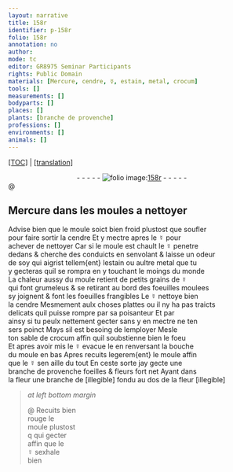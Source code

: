 ```yaml
---
layout: narrative
title: 158r
identifier: p-158r
folio: 158r
annotation: no
author:
mode: tc
editor: GR8975 Seminar Participants
rights: Public Domain
materials: [Mercure, cendre, ☿, estain, metal, crocum]
tools: []
measurements: []
bodyparts: []
places: []
plants: [branche de provenche]
professions: []
environments: []
animals: []
---
```


<p><a href="{{ site.baseurl }}/diplomatic/">[TOC]</a> | <a href="{{ site.baseurl }}/texts/p-158r_tl/">[translation]</a></p><div class="folio" align="center">- - - - - <a href="http://gallica.bnf.fr/ark:/12148/btv1b10500001g/f321.item" target="_blank"><img src="https://cu-mkp.github.io/2017-workshop-edition/assets/photo-icon.png" alt="folio image: " style="display:inline-block; margin-bottom:-3px;"/>158r</a> - - - - - </div>  @ 
  

## <span class="m">Mercure</span> dans les moules a nettoyer

 
Advise bien que le moule soict bien froid plustost que soufler<br/> pour faire sortir la <span class="m">cendre</span> Et y mectre apres le <span class="m">☿</span> pour<br/> achever de nettoyer Car si le moule est chault le <span class="m">☿</span> penetre<br/> dedans & cherche des conduicts en senvolant & laisse un odeur<br/> de soy qui aigrist tellem{ent} l<span class="m">estain</span> ou aultre <span class="m">metal</span> que tu<br/> y gecteras quil se rompra en y touchant le moings du monde<br/> La chaleur aussy du moule retient de petits grains de <span class="m">☿</span><br/> qui font grumeleus & se retirant au bord des foeuilles moulees<br/> sy joignent & font les foeuilles frangibles Le <span class="m">☿</span> nettoye bien<br/> la <span class="m">cendre</span> Mesmement aulx choses plattes ou il ny ha pas traicts<br/> delicats quil puisse rompre par sa poisanteur Et par<br/> ainsy si tu peulx nettement gecter sans y en mectre ne ten<br/> sers poinct Mays sil est besoing de lemployer Mesle<br/> ton sable de <span class="m">crocum</span> affin quil soubstienne bien le foeu <br/> Et apres avoir mis le <span class="m">☿</span> evacue le en renversant la bouche<br/> du moule en bas Apres recuits legerem{ent} le moule affin<br/> que le <span class="m">☿</span> sen aille du tout En ceste sorte jay gecte une<br/> <span class="pa">branche de provenche</span> foeilles & fleurs fort net Ayant dans<br/> la fleur une branche de [illegible] fondu au dos de la fleur [illegible]
 
> *at left bottom margin*
> 
> 
>   @ Recuits bien<br/> rouge le<br/> moule plustost<br/> <span class="del">q</span> qui gecter<br/> affin que le<br/> <span class="m">☿</span> sexhale<br/> bien
 
